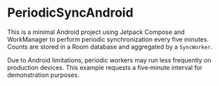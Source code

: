 # PeriodicSyncAndroid

This is a minimal Android project using Jetpack Compose and WorkManager to perform periodic synchronization every five minutes. Counts are stored in a Room database and aggregated by a `SyncWorker`.

Due to Android limitations, periodic workers may run less frequently on production devices. This example requests a five‑minute interval for demonstration purposes.
